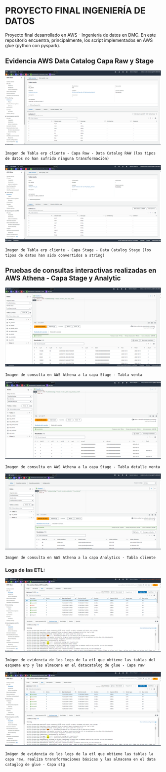 # PROYECTO FINAL INGENIERÍA DE DATOS

Proyecto final desarrollado en AWS - Ingeniería de datos en DMC. En este repositorio encuentra, principalmente, los script implementados en AWS glue (python con pyspark).

## Evidencia AWS Data Catalog Capa Raw y Stage

![Img aws data catalog - erp cliente raw.](./imgs/glue/data-catalog/datacatalog_erp_cliente_raw.png "Img aws data catalog . erp cliente raw.")

`Imagen de Tabla erp cliente - Capa Raw - Data Catalog RAW (los tipos de datos no han sufrido ninguna transformación)`

![Img aws data catalog erp cliente.](./imgs/glue/data-catalog/datacatalog_erp_cliente_stg.png "Img aws data catalog ra erp cliente.")

`Imagen de Tabla erp cliente - Capa Stage - Data Catalog Stage (los tipos de datos han sido convertidos a string)`

## Pruebas de consultas interactivas realizadas en AWS Athena - Capa Stage y Analytic

![Img athena erp venta.](./imgs/athena/athena_erp_venta.png "Img athena erp venta.")

`Imagen de consulta en AWS Athena a la capa Stage - Tabla venta`

![Img athena erp detalle venta.](./imgs/athena/athena_erp_detalle_venta.png "Img athena erp detalle venta.")

`Imagen de consulta en AWS Athena a la capa Stage - Tabla detalle venta`

![Img athena erp cliente analytics venta.](./imgs/athena/athena-analytics.png "Img athena cliente analytics.")

`Imagen de consulta en AWS Athena a la capa Analytics - Tabla cliente`

### Logs de las ETL:

![Img aws glue - jobs logs - raw.](./imgs/glue/logs/glue-job-raw-log.png "Img aws glue - jobs logs - raw.")

`Imágen de evidencia de los logs de la etl que obtiene las tablas del esquema erp y las almacena en el datacatalog de glue - Capa raw`

![Img aws glue - jobs logs - stg.](./imgs/glue/logs/glue-job-raw-log.png "Img aws glue - jobs logs - stg.")

`Imágen de evidencia de los logs de la etl que obtiene las tablas la capa raw, realiza transformaciones básicas y las almacena en el data cataglog de glue - Capa stg`
